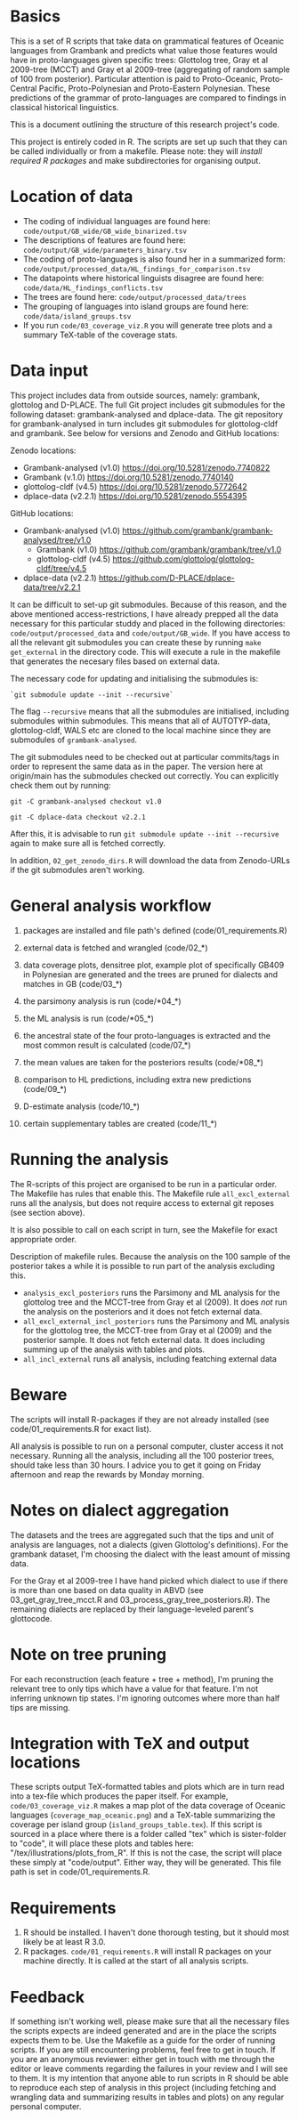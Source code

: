 # Basics

This is a set of R scripts that take data on grammatical features of Oceanic languages from Grambank and predicts what value those features would have in proto-languages given specific trees: Glottolog tree, Gray et al 2009-tree (MCCT) and Gray et al 2009-tree (aggregating of random sample of 100 from posterior). Particular attention is paid to Proto-Oceanic, Proto-Central Pacific, Proto-Polynesian and Proto-Eastern Polynesian. These predictions of the grammar of proto-languages are compared to findings in classical historical linguistics.

This is a document outlining the structure of this research project's code.

This project is entirely coded in R. The scripts are set up such that they can be called individually or from a makefile. Please note: they will *install required R packages* and make subdirectories for organising output.

# Location of data

-   The coding of individual languages are found here: `code/output/GB_wide/GB_wide_binarized.tsv`
-   The descriptions of features are found here: `code/output/GB_wide/parameters_binary.tsv`
-   The coding of proto-languages is also found her in a summarized form: `code/output/processed_data/HL_findings_for_comparison.tsv`
-   The datapoints where historical linguists disagree are found here: `code/data/HL_findings_conflicts.tsv`
-   The trees are found here: `code/output/processed_data/trees`
-   The grouping of languages into island groups are found here: `code/data/island_groups.tsv`
-   If you run `code/03_coverage_viz.R` you will generate tree plots and a summary TeX-table of the coverage stats.

# Data input
This project includes data from outside sources, namely: grambank, glottolog and D-PLACE. The full Git project includes git submodules for the following dataset: grambank-analysed and dplace-data. The git repository for grambank-analysed in turn includes git submodules for glottolog-cldf and grambank. See below for versions and Zenodo and GitHub locations:

Zenodo locations:

*   Grambank-analysed (v1.0) <https://doi.org/10.5281/zenodo.7740822>
*   Grambank (v.1.0) <https://doi.org/10.5281/zenodo.7740140>
*   glottolog-cldf (v4.5) <https://doi.org/10.5281/zenodo.5772642>
*   dplace-data (v2.2.1) <https://doi.org/10.5281/zenodo.5554395>

GitHub locations:
* Grambank-analysed (v1.0) <https://github.com/grambank/grambank-analysed/tree/v1.0>
    -  Grambank (v1.0) <https://github.com/grambank/grambank/tree/v1.0>
    -  glottolog-cldf (v4.5) <https://github.com/glottolog/glottolog-cldf/tree/v4.5>
* dplace-data (v2.2.1) <https://github.com/D-PLACE/dplace-data/tree/v2.2.1>

It can be difficult to set-up git submodules. Because of this reason, and the above mentioned access-restrictions, I have already prepped all the data necessary  for this particular studdy and placed in the following directories: `code/output/processed_data` and `code/output/GB_wide`. If you have access to all the relevant git submodules you can create these by running `make get_external` in the directory code. This will execute a rule in the makefile that generates the necesary files based on external data.

The necessary code for updating and initialising the submodules is:

    `git submodule update --init --recursive`
    
The flag `--recursive` means that all the submodules are initialised, including submodules within submodules. This means that all of AUTOTYP-data, glottolog-cldf, WALS etc are cloned to the local machine since they are submodules of `grambank-analysed`.
    
The git submodules need to be checked out at particular commits/tags in order to represent the same data as in the paper. The version here at origin/main has the submodules checked out correctly. You can explicitly check them out by running:

```
git -C grambank-analysed checkout v1.0

git -C dplace-data checkout v2.2.1
```

After this, it is advisable to run `git submodule update --init --recursive` again to make sure all is fetched correctly.

In addition, `02_get_zenodo_dirs.R` will download the data from Zenodo-URLs if the git submodules aren't working.

# General analysis workflow

1.  packages are installed and file path's defined (code/01_requirements.R)

2.  external data is fetched and wrangled (code/02\_\*)

3.  data coverage plots, densitree plot, example plot of specifically GB409 in Polynesian are generated and the trees are pruned for dialects and matches in GB (code/03\_\*)

4.  the parsimony analysis is run (code/\*04\_\*)

5.  the ML analysis is run (code/\*05\_\*)

6.  the ancestral state of the four proto-languages is extracted and the most common result is calculated (code/07\_\*)

7.  the mean values are taken for the posteriors results (code/\*08\_\*)

8.  comparison to HL predictions, including extra new predictions (code/09\_\*)

9.  D-estimate analysis (code/10\_\*)

10.  certain supplementary tables are created (code/11\_\*)

# Running the analysis

The R-scripts of this project are organised to be run in a particular order. The Makefile has rules that enable this. The Makefile rule `all_excl_external` runs all the analysis, but does not require access to external git reposes (see section above).

It is also possible to call on each script in turn, see the Makefile for exact appropriate order.

Description of makefile rules. Because the analysis on the 100 sample of the posterior takes a while it is possible to run part of the analysis excluding this.

-   `analysis_excl_posteriors` runs the Parsimony and ML analysis for the glottolog tree and the MCCT-tree from Gray et al (2009). It does *not* run the analysis on the posteriors and it does not fetch external data.
-   `all_excl_external_incl_posteriors` runs the Parsimony and ML analysis for the glottolog tree, the MCCT-tree from Gray et al (2009) and the posterior sample. It does not fetch external data. It does including summing up of the analysis with tables and plots.
-   `all_incl_external` runs all analysis, including featching external data

# Beware

The scripts will install R-packages if they are not already installed (see code/01_requirements.R for exact list).

All analysis is possible to run on a personal computer, cluster access it not necessary. Running all the analysis, including all the 100 posterior trees, should take less than 30 hours. I advice you to get it going on Friday afternoon and reap the rewards by Monday morning.

# Notes on dialect aggregation

The datasets and the trees are aggregated such that the tips and unit of analysis are languages, not a dialects (given Glottolog's definitions). For the grambank dataset, I'm choosing the dialect with the least amount of missing data.

For the Gray et al 2009-tree I have hand picked which dialect to use if there is more than one based on data quality in ABVD (see 03_get_gray_tree_mcct.R and 03_process_gray_tree_posteriors.R). The remaining dialects are replaced by their language-leveled parent's glottocode.

# Note on tree pruning

For each reconstruction (each feature + tree + method), I'm pruning the relevant tree to only tips which have a value for that feature. I'm not inferring unknown tip states. I'm ignoring outcomes where more than half tips are missing.

# Integration with TeX and output locations

These scripts output TeX-formatted tables and plots which are in turn read into a tex-file which produces the paper itself. For example, `code/03_coverage_viz.R` makes a map plot of the data coverage of Oceanic languages (`coverage_map_oceanic.png`) and a TeX-table summarizing the coverage per island group (`island_groups_table.tex`). If this script is sourced in a place where there is a folder called "tex" which is sister-folder to "code", it will place these plots and tables here: "/tex/illustrations/plots_from_R". If this is not the case, the script will place these simply at "code/output". Either way, they will be generated. This file path is set in code/01_requirements.R.

# Requirements

1.  R should be installed. I haven't done thorough testing, but it should most likely be at least R 3.0.
2.  R packages. `code/01_requirements.R` will install R packages on your machine directly. It is called at the start of all analysis scripts.

# Feedback

If something isn't working well, please make sure that all the necessary files the scripts expects are indeed generated and are in the place the scripts expects them to be. Use the Makefile as a guide for the order of running scripts. If you are still encountering problems, feel free to get in touch. If you are an anonymous reviewer: either get in touch with me through the editor or leave comments regarding the failures in your review and I will see to them. It is my intention that anyone able to run scripts in R should be able to reproduce each step of analysis in this project (including fetching and wrangling data and summarizing results in tables and plots) on any regular personal computer.
